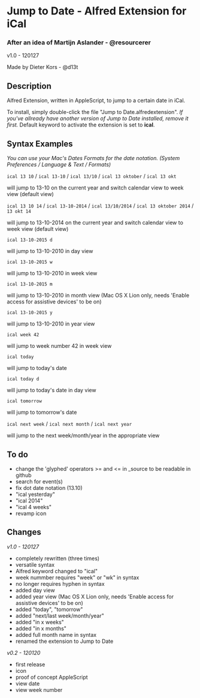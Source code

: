# Jump to Date - Alfred Extension for iCal #

### After an idea of Martijn Aslander - @resourcerer ###

v1.0 - 120127

Made by Dieter Kors - @d13t

## Description ##

Alfred Extension, written in AppleScript, to jump to a certain date in iCal.

To install, simply double-click the file "Jump to Date.alfredextension". *If you've allready have another version of Jump to Date installed, remove it first.* Default keyword to activate the extension is set to **ical**.

## Syntax Examples ##

*You can use your Mac's Dates Formats for the date notation. (System Preferences / Language & Text / Formats)*


`ical 13 10` / `ical 13-10` / `ical 13/10` / `ical 13 oktober` / `ical 13 okt`

will jump to 13-10 on the current year and switch calendar view to week view (default view)

`ical 13 10 14` / `ical 13-10-2014` / `ical 13/10/2014` / `ical 13 oktober 2014` / `13 okt 14`

will jump to 13-10-2014 on the current year and switch calendar view to week view (default view)

`ical 13-10-2015 d`

will jump to 13-10-2010 in day view

`ical 13-10-2015 w`

will jump to 13-10-2010 in week view

`ical 13-10-2015 m`

will jump to 13-10-2010 in month view (Mac OS X Lion only, needs 'Enable access for assistive devices' to be on)

`ical 13-10-2015 y`

will jump to 13-10-2010 in year view

`ical week 42`

will jump to week number 42 in week view

`ical today`

will jump to today's date

`ical today d`

will jump to today's date in day view

`ical tomorrow`

will jump to tomorrow's date

`ical next week` / `ical next month` / `ical next year`

will jump to the next week/month/year in the appropriate view


## To do ##

- change the 'glyphed' operators >= and <= in _source to be readable in github
- search for event(s)
- fix dot date notation (13.10)
- "ical yesterday"
- "ical 2014"
- "ical 4 weeks"
- revamp icon

## Changes ##

*v1.0 - 120127*

- completely rewritten (three times)
- versatile syntax
- Alfred keyword changed to "ical"
- week nummber requires "week" or "wk" in syntax
- no longer requires hyphen in syntax
- added day view
- added year view (Mac OS X Lion only, needs 'Enable access for assistive devices' to be on)
- added "today", "tomorrow"
- added "next/last week/month/year"
- added "in x weeks"
- added "in x months"
- added full month name in syntax
- renamed the extension to Jump to Date

*v0.2 - 120120*

- first release
- icon
- proof of concept AppleScript
- view date
- view week number